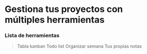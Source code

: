 # Gestiona tus proyectos con múltiples herramientas

### Lista de herramientas

> Tabla kanban
> Todo list
> Organizar semana
> Tus propias notas

